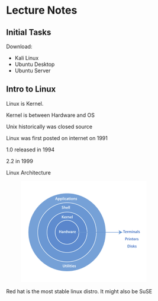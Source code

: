 # Lecture Notes

## Initial Tasks

Download:

* Kali Linux
* Ubuntu Desktop
* Ubuntu Server

## Intro to Linux

Linux is Kernel.

Kernel is between Hardware and OS

Unix historically was closed source



Linux was first posted on internet on 1991

1.0 released in 1994

2.2 in 1999



Linux Architecture

<figure><img src="../.gitbook/assets/image (1) (1) (1) (1) (1) (1) (1) (1) (1) (1) (1) (1) (1) (1) (1) (1) (1) (1) (1) (1) (1) (1) (1) (1) (1) (1) (1) (1) (1) (1) (1) (1) (1) (1) (1) (1) (1) (1) (1).png" alt="" width="339"><figcaption></figcaption></figure>

Red hat is the most stable linux distro. It might also be SuSE


